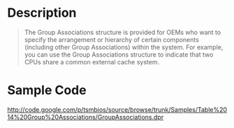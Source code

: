 # Description #
> The Group Associations structure is provided for OEMs who want to specify the arrangement or hierarchy of certain components (including other Group Associations) within the system. For example, you can use the Group Associations structure to indicate that two CPUs share a common external cache system.

# Sample Code #

http://code.google.com/p/tsmbios/source/browse/trunk/Samples/Table%2014%20Group%20Associations/GroupAssociations.dpr
